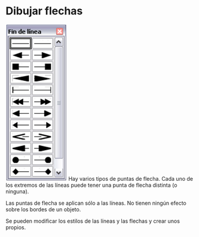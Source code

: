 
# Dibujar flechas

![](img/Captura_de_pantalla_2016-11-30_a_las_15.33.33.png)
Hay varios tipos de puntas de flecha. Cada uno de los extremos de las líneas puede tener una punta de flecha distinta (o ninguna).

Las puntas de flecha se aplican sólo a las líneas. No tienen ningún efecto sobre los bordes de un objeto.

Se pueden modificar los estilos de las líneas y las flechas y crear unos propios.

